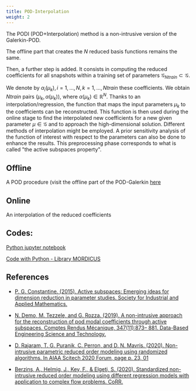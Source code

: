 ```yaml
---
title: POD-Interpolation
weight: 2
---
```




The PODI (POD+Interpolation) method is a non-intrusive version of the Galerkin-POD.

The offline part that creates the $N$ reduced basis functions remains the same.

Then, a further step is added. It consists in computing the reduced coefficients for all snapshots within a training set of parameters $\mathcal{G}_{Ntrain} \subset \mathcal{G}$.

We denote by $\alpha_i(\mu_k),i = 1,...,N, k = 1,...,Ntrain$ these coefficients. We obtain $Ntrain$ pairs $(\mu_k,\alpha (\mu_k))$, where $\alpha(\mu_k) \in \mathbb{R}^N$.
Thanks to an interpolation/regression, the function that maps the input parameters $\mu_k$ to the coefficients can be reconstructed. This function is then used during the online stage to find the interpolated new coefficients for a new given parameter $\mu \in \mathcal{G}$ and to approach the high-dimensional solution. Different methods of interpolation might be employed. A prior sensitivity analysis of the function of interest with respect to the parameters can also be done to enhance the results. This preprocessing phase corresponds to what is called "the active subspaces property".


## Offline

A POD procedure (visit the offline part of the POD-Galerkin [here](/docs/pod)

## Online 

An interpolation of the reduced coefficients

## Codes:
[Python jupyter notebook](/post/PODI)

[Code with Python - Library MORDICUS](https://gitlab.com/mor_dicus/mordicus/-/tree/master/examples/ParametrizedVariability/Regression/RegressionThermal?ref_type=heads)

## References

- [P. G. Constantine. (2015). Active subspaces: Emerging ideas for dimension reduction in parameter studies. Society for Industrial and Applied Mathematics.](https://epubs.siam.org/doi/pdf/10.1137/1.9781611973860.bm)

- [N. Demo, M. Tezzele, and G. Rozza. (2019). A non-intrusive approach for the reconstruction of pod modal coefficients through active subspaces. Comptes Rendus Mécanique, 347(11):873– 881. Data-Based Engineering Science and Technology.](https://comptes-rendus.academie-sciences.fr/mecanique/articles/10.1016/j.crme.2019.11.012/)

- [D. Rajaram, T. G. Puranik, C. Perron, and D. N. Mavris. (2020). Non-intrusive parametric reduced order modeling using randomized algorithms. In AIAA Scitech 2020 Forum, page p. 23, 01](https://arc.aiaa.org/doi/abs/10.2514/6.2020-0417)


- [Berzins, A., Helmig, J., Key, F., & Elgeti, S. (2020). Standardized non-intrusive reduced order modeling using different regression models with application to complex flow problems. CoRR.](https://openreview.net/forum?id=RWrCa6rOUA)
